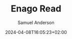 ---
title: "Enago Read"
images: # Create a folder in /static/images/tools that has the same name as this current markdown file and place the images there. We only need the file name here. If this is not clear, please refer to existing tools as references.
  - path: "www.read.enago.com_.png"
  - path: "www.read.enago.com_pricing_.png"
  - path: "read.enago.one_demo_literatures.png"
  - path: "read.enago.one_projects_demo.png"
  - path: "achieve-smarter.68ddac9.mp4"
  - path: "Annotate-as-you-read-Version.f8329f4.mp4"
  - path: "Collaborative-Learning.597fe6c.mp4"
  - path: "get-summary.63391f8.mp4"
  - path: "Organize-multiple-projects.37e1c66.mp4"
  - path: "simple_explanation.6aabaaa.mp4"
categories:
  - Project Research
  - Project Management
tags:
  - References and Journals
  - Reference Management
  - Writing
links:
  - name: read.enago.com
    link: https://www.read.enago.com
summary: "Enago Read is an AI assistant that speeds up the literature review process, offering summaries and key insights to save researchers reading time. It boosts productivity with advanced AI technology and the Copilot feature, enabling real-time questions for deeper comprehension of extensive literature. (It was called RAx.)"
features:
  - Related research and texts in literature
  - Organize and write papers and projects in one place
  - Add any related data or files
  - "Some of the important features of Enago Read include summarizing key sections of papers, getting recommendations for relevant research, and organizing research projects."
  - "Enago Read also allows users to collaborate with others on research projects."
platforms:
  - "Web"
fields:
  - "General and Interdisciplinary"
plans:
  - name:
    description:
makers: # the makers of the tool
  - name:
    description:
author: Samuel Anderson   # the person who submitted this tool to KausalFlow
date: 2024-04-08T16:05:23+02:00
draft: false
collections:
  - AI
---